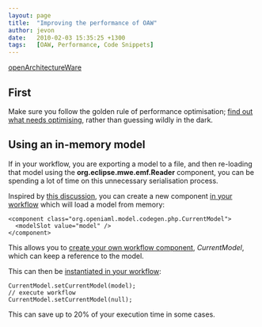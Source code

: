 ```yaml
---
layout: page
title:  "Improving the performance of OAW"
author: jevon
date:   2010-02-03 15:35:25 +1300
tags:   [OAW, Performance, Code Snippets]
---
```


[openArchitectureWare](openarchitectureware.md)

## First
Make sure you follow the golden rule of performance optimisation; <a href="http://journals.jevon.org/users/jevon-phd/entry/19796">find out what needs optimising</a>, rather than guessing wildly in the dark.

## Using an in-memory model
If in your workflow, you are exporting a model to a file, and then re-loading that model using the **org.eclipse.mwe.emf.Reader** component, you can be spending a lot of time on this unnecessary serialisation process.

Inspired by <a href="http://www.openarchitectureware.org/article.php/How_to_use_oAW_with_a_JavaBeans_based_MM">this discussion</a>, you can create a new component <a href="http://code.google.com/p/iaml/source/browse/trunk/org.openiaml.model.codegen.php/src/workflow/runtime-memory.oaw?spec=svn1435&r=1435">in your workflow</a> which will load a model from memory:

```
<component class="org.openiaml.model.codegen.php.CurrentModel">
  <modelSlot value="model" />
</component>
```

This allows you to <a href="http://code.google.com/p/iaml/source/browse/trunk/org.openiaml.model.codegen.php/src/org/openiaml/model/codegen/php/CurrentModel.java?spec=svn1435&r=1435">create your own workflow component</a>, _CurrentModel_, which can keep a reference to the model.

This can then be <a href="http://code.google.com/p/iaml/source/browse/trunk/org.openiaml.model.codegen.php/src/org/openiaml/model/codegen/php/OawCodeGenerator.java?spec=svn1435&r=1435#327">instantiated in your workflow</a>:

```
CurrentModel.setCurrentModel(model);
// execute workflow
CurrentModel.setCurrentModel(null);
```

This can save up to 20% of your execution time in some cases.
